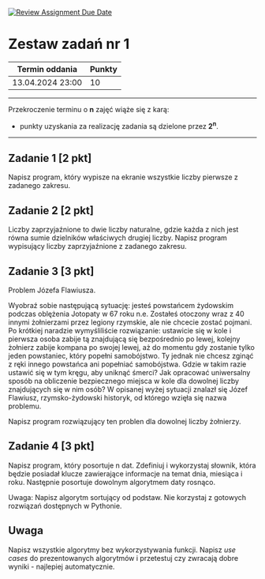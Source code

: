 [![Review Assignment Due Date](https://classroom.github.com/assets/deadline-readme-button-24ddc0f5d75046c5622901739e7c5dd533143b0c8e959d652212380cedb1ea36.svg)](https://classroom.github.com/a/l9Sp8_8i)
# Zestaw zadań nr 1

| Termin oddania | Punkty     |
|----------------|:-----------|
|    13.04.2024 23:00 |   10        |

--- 
Przekroczenie terminu o **n** zajęć wiąże się z karą:
- punkty uzyskania za realizację zadania są dzielone przez **2<sup>n</sup>**.

--- 

## Zadanie 1 [2 pkt]
Napisz program, który wypisze na ekranie wszystkie liczby pierwsze z zadanego zakresu.

## Zadanie 2 [2 pkt]
Liczby zaprzyjaźnione to dwie liczby naturalne, gdzie każda z nich jest równa sumie dzielników właściwych drugiej liczby. 
Napisz program wypisujący liczby zaprzyjaźnione z zadanego zakresu.

## Zadanie 3 [3 pkt]
Problem Józefa Flawiusza. 

Wyobraź sobie następującą sytuację: jesteś powstańcem żydowskim podczas oblężenia Jotopaty w 67 roku n.e. 
Zostałeś otoczony wraz z 40 innymi żołnierzami przez legiony rzymskie, ale nie chcecie zostać pojmani. 
Po krótkiej naradzie wymyśliliście rozwiązanie: ustawicie się w kole i pierwsza osoba zabije tą znajdującą się bezpośrednio po lewej, 
kolejny żołnierz zabije kompana po swojej lewej, aż do momentu gdy zostanie tylko jeden powstaniec, który popełni samobójstwo. 
Ty jednak nie chcesz zginąć z ręki innego powstańca ani popełniać samobójstwa. 
Gdzie w takim razie ustawić się w tym kręgu, aby uniknąć śmerci? 
Jak opracować uniwersalny sposób na obliczenie bezpiecznego miejsca w kole dla dowolnej liczby znajdujących się w nim osób? 
W opisanej wyżej sytuacji znalazł się Józef Flawiusz, rzymsko-żydowski historyk, od którego wzięła się nazwa problemu.

Napisz program rozwiązujący ten problen dla dowolnej liczby żołnierzy.

## Zadanie 4 [3 pkt]
Napisz program, który posortuje n dat. 
Zdefiniuj i wykorzystaj słownik, która będzie posiadał klucze zawierające informacje na temat dnia, miesiąca i roku. 
Następnie posortuje dowolnym algorytmem daty rosnąco.

Uwaga: Napisz algorytm sortujący od podstaw. Nie korzystaj z gotowych rozwiązań dostępnych w Pythonie.

## Uwaga
Napisz wszystkie algorytmy bez wykorzystywania funkcji. 
Napisz *use cases* do prezentowanych algorytmów i przetestuj czy zwracają dobre wyniki - najlepiej automatycznie.

